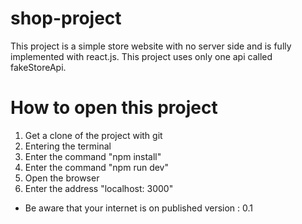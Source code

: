 # shop-project

This project is a simple store website with no server side and is fully implemented with react.js.
This project uses only one api called fakeStoreApi.

# How to open this project

1. Get a clone of the project with git
2. Entering the terminal
3. Enter the command "npm install"
4. Enter the command "npm run dev"
5. Open the browser
6. Enter the address "localhost: 3000"

- Be aware that your internet is on
  published version : 0.1
